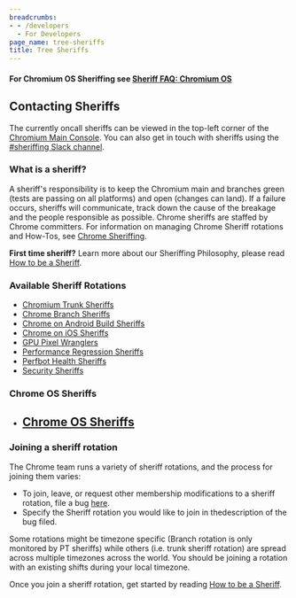```yaml
---
breadcrumbs:
- - /developers
  - For Developers
page_name: tree-sheriffs
title: Tree Sheriffs
---
```


#### For Chromium OS Sheriffing see [Sheriff FAQ: Chromium OS](/chromium-os/developer-library/reference/rotations/sheriff-details-chromium-os)

## Contacting Sheriffs

The currently oncall sheriffs can be viewed in the top-left corner of the [Chromium Main Console](https://ci.chromium.org/p/chromium/g/main/console). You can also get in touch with sheriffs using the [#sheriffing Slack channel](https://chromium.slack.com/messages/CGJ5WKRUH/).

### What is a sheriff?

A sheriff's responsibility is to keep the Chromium main and branches green (tests are passing on all platforms) and open (changes can land). If a failure occurs, sheriffs will communicate, track down the cause of the breakage and the people responsible as possible. Chrome sheriffs are staffed by Chrome committers. For information on managing Chrome Sheriff rotations and How-Tos, see [Chrome Sheriffing](http://goto.google.com/chrome-sheriffing).

**First time sheriff?** Learn more about our Sheriffing Philosophy, please read [How to be a Sheriff](https://goto.google.com/chrome-sheriffing-how-to).

### Available Sheriff Rotations

*   [Chromium Trunk
            Sheriffs](https://goto.google.com/chrome-trunk-sheriffing)
*   [Chrome Branch
            Sheriffs](https://goto.google.com/chrome-branch-sheriffing)
*   [Chrome on Android Build
            Sheriffs](https://goto.google.com/chrome-android-sheriffing)
*   [Chrome on iOS
            Sheriffs](http://goto.google.com/chrome-ios-sheriffing)
*   [GPU Pixel Wranglers](http://goto.google.com/gpu-pixel-wrangler)
*   [Performance Regression
            Sheriffs](http://goto.google.com/chrome-perf-regression-sheriffing)
*   [Perfbot Health
            Sheriffs](http://goto.google.com/perf-bot-health-sheriffs)
*   [Security
            Sheriffs](http://goto.google.com/chrome-security-sheriff-doc)

### **Chrome OS Sheriffs**

*   ## [Chrome OS Sheriffs](http://goto.google.com/cros-sheriffing)

### Joining a sheriff rotation

The Chrome team runs a variety of sheriff rotations, and the process for joining them varies:

*   To join, leave, or request other membership modifications to a sheriff rotation, file a bug [here](https://bugs.chromium.org/p/chromium/issues/entry?summary=Sheriff+rotation%3A+%24ADD_OR_REMOVE_USER&comment=What+modifications+to+a+sheriff+rotation+would+you+like+made%3F%0D%0A%0D%0AWhich+sheriff+rotation%3F&labels=Restrict-View-Google%2CPri-2%2CSheriff-Rotation-Chromium%2CLT-Trooper&cc=benhenry%40chromium.org%2Cefoo%40chromium.org&status=Untriaged&components=Infra%3ESheriffing%3ERotations).
*   Specify the Sheriff rotation you would like to join in thedescription of the bug filed.

Some rotations might be timezone specific (Branch rotation is only monitored by PT sheriffs) while others (i.e. trunk sheriff rotation) are spread across multiple timezones across the world. You should be joining a rotation with an existing shifts during your local timezone.

Once you join a sheriff rotation, get started by reading [How to be a Sheriff](https://goto.google.com/chrome-sheriffing-how-to).

